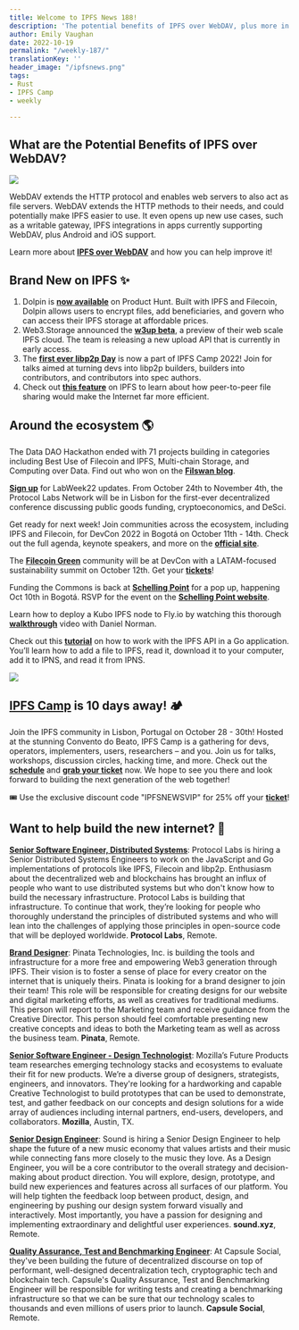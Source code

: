 ```yaml
---
title: Welcome to IPFS News 188!
description: 'The potential benefits of IPFS over WebDAV, plus more in IPFS News 187. '
author: Emily Vaughan
date: 2022-10-19
permalink: "/weekly-187/"
translationKey: ''
header_image: "/ipfsnews.png"
tags:
- Rust
- IPFS Camp
- weekly

---
```

## **What are the Potential Benefits of IPFS over WebDAV?**

![](../assets/0003_v2.jpg)

WebDAV extends the HTTP protocol and enables web servers to also act as file servers. WebDAV extends the HTTP methods to their needs, and could potentially make IPFS easier to use. It even opens up new use cases, such as a writable gateway, IPFS integrations in apps currently supporting WebDAV, plus Android and iOS support.  
  
Learn more about [**IPFS over WebDAV**](https://blog.ipfs.tech/2022-10-13-ipfs-over-webdav/) and how you can help improve it!

## **Brand New on IPFS ✨**

1. Dolpin is [**now available**](https://www.producthunt.com/posts/dolpin) on Product Hunt. Built with IPFS and Filecoin, Dolpin allows users to encrypt files, add beneficiaries, and govern who can access their IPFS storage at affordable prices.
2. Web3.Storage announced the [**w3up beta**](https://blog.web3.storage/posts/w3up-beta-launch), a preview of their web scale IPFS cloud. The team is releasing a new upload API that is currently in early access.
3. The [**first ever libp2p Day**](https://discuss.libp2p.io/t/libp2p-day-presentations-and-speaking-opportunities/1621) is now a part of IPFS Camp 2022! Join for talks aimed at turning devs into libp2p builders, builders into contributors, and contributors into spec authors.
4. Check out [**this feature**](https://spectrum.ieee.org/peer-to-peer-network) on IPFS to learn about how peer-to-peer file sharing would make the Internet far more efficient.

## **Around the ecosystem 🌎**

The Data DAO Hackathon ended with 71 projects building in categories including Best Use of Filecoin and IPFS, Multi-chain Storage, and Computing over Data. Find out who won on the [**Filswan blog**](https://filswan.medium.com/data-dao-hackathon-prize-winners-33df617ea6d9).

[**Sign up**](https://airtable.com/shrsicDt1IpeIKVIg) for LabWeek22 updates. From October 24th to November 4th, the Protocol Labs Network will be in Lisbon for the first-ever decentralized conference discussing public goods funding, cryptoeconomics, and DeSci.

Get ready for next week! Join communities across the ecosystem, including IPFS and Filecoin, for DevCon 2022 in Bogotá on October 11th - 14th. Check out the full agenda, keynote speakers, and more on the [**official site**](https://devcon.org/en/).

The [**Filecoin Green**](https://green.filecoin.io/) community will be at DevCon with a LATAM-focused sustainability summit on October 12th. Get your [**tickets**](https://www.eventbrite.com/e/sustainable-blockchain-summit-latam-tickets-397452199227)!

Funding the Commons is back at [**Schelling Point**](https://schellingpoint.gitcoin.co/) for a pop up, happening Oct 10th in Bogotá. RSVP for the event on the [**Schelling Point website**](https://schellingpoint.gitcoin.co/).

Learn how to deploy a Kubo IPFS node to Fly.io by watching this thorough [**walkthrough**](https://www.youtube.com/watch?v=k1Hcg3B43Q4) video with Daniel Norman.

Check out this [**tutorial**](https://www.youtube.com/watch?v=Ga9gfoZSm0Y) on how to work with the IPFS API in a Go application. You’ll learn how to add a file to IPFS, read it, download it to your computer, add it to IPNS, and read it from IPNS.

![](../assets/banner-2.png)

## [IPFS Camp](https://2022.ipfs.camp/) is 10 days away! 🏕

Join the IPFS community in Lisbon, Portugal on October 28 - 30th! Hosted at the stunning Convento do Beato, IPFS Camp is a gathering for devs, operators, implementers, users, researchers – and you. Join us for talks, workshops, discussion circles, hacking time, and more. Check out the [**schedule**](https://2022.ipfs.camp/#schedule) and [**grab your ticket**](https://lu.ma/ipfscamp22) now. We hope to see you there and look forward to building the next generation of the web together!

🎟 Use the exclusive discount code "IPFSNEWSVIP" for 25% off your [**ticket**](https://lu.ma/ipfscamp22)!

## **Want to help build the new internet? 💼**

[**Senior Software Engineer, Distributed Systems**](https://boards.greenhouse.io/protocollabs/jobs/4283628004): Protocol Labs is hiring a Senior Distributed Systems Engineers to work on the JavaScript and Go implementations of protocols like IPFS, Filecoin and libp2p. Enthusiasm about the decentralized web and blockchains has brought an influx of people who want to use distributed systems but who don't know how to build the necessary infrastructure. Protocol Labs is building that infrastructure. To continue that work, they’re looking for people who thoroughly understand the principles of distributed systems and who will lean into the challenges of applying those principles in open-source code that will be deployed worldwide. **Protocol Labs**, Remote.

[**Brand Designer**](https://angel.co/company/pinatacloud/jobs/1796010-brand-designer): Pinata Technologies, Inc. is building the tools and infrastructure for a more free and empowering Web3 generation through IPFS. Their vision is to foster a sense of place for every creator on the internet that is uniquely theirs. Pinata is looking for a brand designer to join their team! This role will be responsible for creating designs for our website and digital marketing efforts, as well as creatives for traditional mediums. This person will report to the Marketing team and receive guidance from the Creative Director. This person should feel comfortable presenting new creative concepts and ideas to both the Marketing team as well as across the business team. **Pinata**, Remote.

[**Senior Software Engineer - Design Technologist**](https://www.linkedin.com/jobs/view/senior-software-engineer-design-technologist-at-mozilla-3146852845?refId=EiOw5v08Xa0PL2eWaKMxow%3D%3D&trackingId=khK8KrTR4xZ3ib9JTscmeQ%3D%3D&trk=public_jobs_topcard-title): Mozilla’s Future Products team researches emerging technology stacks and ecosystems to evaluate their fit for new products. We’re a diverse group of designers, strategists, engineers, and innovators. They're looking for a hardworking and capable Creative Technologist to build prototypes that can be used to demonstrate, test, and gather feedback on our concepts and design solutions for a wide array of audiences including internal partners, end-users, developers, and collaborators. **Mozilla**, Austin, TX.

[**Senior Design Engineer**](https://jobs.ashbyhq.com/sound.xyz/407fcf8c-40f2-4c5e-be27-e96745cff082/application?utm_source=5brbomGvp3): Sound is hiring a Senior Design Engineer to help shape the future of a new music economy that values artists and their music while connecting fans more closely to the music they love. As a Design Engineer, you will be a core contributor to the overall strategy and decision-making about product direction. You will explore, design, prototype, and build new experiences and features across all surfaces of our platform. You will help tighten the feedback loop between product, design, and engineering by pushing our design system forward visually and interactively. Most importantly, you have a passion for designing and implementing extraordinary and delightful user experiences. **sound.xyz**, Remote.

[**Quality Assurance, Test and Benchmarking Engineer**](https://join.com/companies/capsule/5840067-quality-assurance-test-and-benchmarking-engineer?pid=24a1b46991e3de1fbcf0): At Capsule Social, they've been building the future of decentralized discourse on top of performant, well-designed decentralization tech, cryptographic tech and blockchain tech. Capsule's Quality Assurance, Test and Benchmarking Engineer will be responsible for writing tests and creating a benchmarking infrastructure so that we can be sure that our technology scales to thousands and even millions of users prior to launch. **Capsule Social**, Remote.